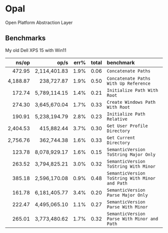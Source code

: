 # Opal
Open Platform Abstraction Layer

## Benchmarks
My old Dell XPS 15 with Win11

|               ns/op |                op/s |    err% |     total | benchmark
|--------------------:|--------------------:|--------:|----------:|:----------
|              472.95 |        2,114,401.83 |    1.9% |      0.06 | `Concatenate Paths`
|            4,188.87 |          238,727.87 |    1.9% |      0.50 | `Concatenate Paths With Up Reference`
|              172.74 |        5,789,114.15 |    1.4% |      0.21 | `Initialize Path With Root`
|              274.30 |        3,645,670.04 |    1.7% |      0.33 | `Create Windows Path With Root`
|              190.91 |        5,238,194.79 |    2.8% |      0.23 | `Initialize Path Relative`
|            2,404.53 |          415,882.44 |    3.7% |      0.30 | `Get User Profile Directory`
|            2,756.76 |          362,744.38 |    1.6% |      0.33 | `Get Current Directory`
|              123.78 |        8,078,929.17 |    1.6% |      0.15 | `SemanticVersion ToString Major Only`
|              263.52 |        3,794,825.21 |    3.0% |      0.32 | `SemanticVersion ToString With Minor`
|              385.18 |        2,596,170.08 |    0.9% |      0.48 | `SemanticVersion ToString With Minor and Path`
|              161.78 |        6,181,405.77 |    3.4% |      0.20 | `SemanticVersion Parse Major Only`
|              222.47 |        4,495,065.10 |    1.1% |      0.27 | `SemanticVersion Parse With Minor`
|              265.01 |        3,773,480.62 |    1.7% |      0.32 | `SemanticVersion Parse With Minor and Path`